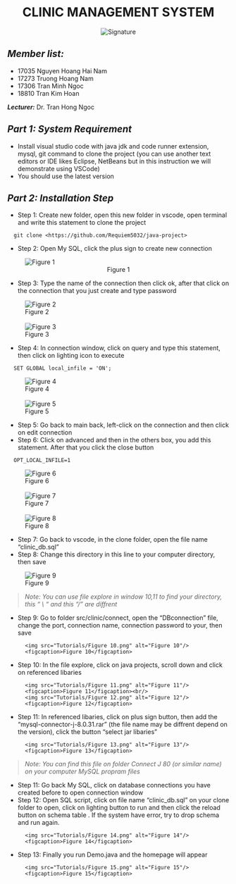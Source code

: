 <h1>
  <div align="center">
    <b>CLINIC MANAGEMENT SYSTEM</b>
  </div>
</h1>

<p align="center">
  <img src="signature.jpg" alt="Signature"/>
</p>

## ***Member list:***

- 17035 Nguyen Hoang Hai Nam
- 17273 Truong Hoang Nam
- 17306 Tran Minh Ngoc
- 18810 Tran Kim Hoan

***Lecturer:*** Dr. Tran Hong Ngoc

## ***Part 1: System Requirement***

- Install visual studio code with java jdk and code runner extension, mysql, git command to clone the project (you can use another text editors or IDE likes Eclipse, NetBeans but in this instruction we will demonstrate using VSCode)
- You should use the latest version

## ***Part 2: Installation Step***

- Step 1: Create new folder, open this new folder in vscode, open terminal and write this statement to clone the project

```lang-non
  git clone <https://github.com/Requiem5032/java-project>
```

- Step 2: Open My SQL, click the plus sign to create new connection

<p align="center">
  <figure>
    <img src="Tutorials/Figure 1.png" alt="Figure 1"/>
    <center>
      <figcaption>Figure 1</figcaption>
    </center>
  </figure>
</p>

- Step 3: Type the name of the connection then click ok, after that click on the connection that you just create and type password

<p align="center">
  <figure>
    <img src="Tutorials/Figure 2.png" alt="Figure 2"/>
    <figcaption>Figure 2</figcaption><br/>
    <img src="Tutorials/Figure 3.png" alt="Figure 3"/>
    <figcaption>Figure 3</figcaption>
  </figure>
</p>

- Step 4: In connection window, click on query and type this statement, then click on lighting icon to execute

```lang-non
  SET GLOBAL local_infile = 'ON';
```

<figure>
  
  <img src="Tutorials/Figure 4.png" alt="Figure 4"/>
  <figcaption>Figure 4</figcaption><br/>
  <img src="Tutorials/Figure 5.png" alt="Figure 5"/>
  <figcaption>Figure 5</figcaption>
  
</figure>

- Step 5: Go back to main back, left-click on the connection and then click on edit connection
- Step 6: Click on advanced and then in the others box, you add this statement. After that you click the close button

```lang-non
  OPT_LOCAL_INFILE=1
```

<figure>
  
  <img src="Tutorials/Figure 6.png" alt="Figure 6"/>
  <figcaption>Figure 6</figcaption><br/>
  <img src="Tutorials/Figure 7.png" alt="Figure 7"/>
  <figcaption>Figure 7</figcaption><br/>
  <img src="Tutorials/Figure 8.png" alt="Figure 8"/>
  <figcaption>Figure 8</figcaption>
  
</figure>

- Step 7: Go back to vscode, in the clone folder, open the file name “clinic_db.sql”
- Step 8: Change this directory in this line to your computer directory, then save

<figure>
  
  <img src="Tutorials/Figure 9.png" alt="Figure 9"/>
  <figcaption>Figure 9</figcaption>
  
</figure>

> *Note: You can use file explore in window 10,11 to find your directory, this “ \ “ and this “/” are diffrent*

- Step 9: Go to folder src/clinic/connect, open the “DBconnection” file, change the port, connection name, connection password to your, then save

<figure>
  
    <img src="Tutorials/Figure 10.png" alt="Figure 10"/>
    <figcaption>Figure 10</figcaption>
  
</figure>

- Step 10: In the file explore, click on java projects, scroll down and click on referenced libaries

<figure>
  
    <img src="Tutorials/Figure 11.png" alt="Figure 11"/>
    <figcaption>Figure 11</figcaption><br/>
    <img src="Tutorials/Figure 12.png" alt="Figure 12"/>
    <figcaption>Figure 12</figcaption>
  
</figure>

- Step 11: In referenced libaries, click on plus sign button, then add the “mysql-connector-j-8.0.31.rar” (the file name may be diffrent depend on the version), click the button “select jar libaries”

<figure>
  
    <img src="Tutorials/Figure 13.png" alt="Figure 13"/>
    <figcaption>Figure 13</figcaption>
  
</figure>

> *Note: You can find this file on folder Connect J 80 (or similar name) on your computer MySQL propram files*

- Step 11: Go back My SQL, click on database connections you have created before to open connection window
- Step 12: Open SQL script, click on file name “clinic_db.sql” on your clone folder to open, click on lighting button to run and then click the reload button on schema table . If the system have error, try to drop schema and run again.

<figure>
  
    <img src="Tutorials/Figure 14.png" alt="Figure 14"/>
    <figcaption>Figure 14</figcaption>
  
</figure>

- Step 13: Finally you run Demo.java and the homepage will appear

<figure>
  
    <img src="Tutorials/Figure 15.png" alt="Figure 15"/>
    <figcaption>Figure 15</figcaption>
  
</figure>
